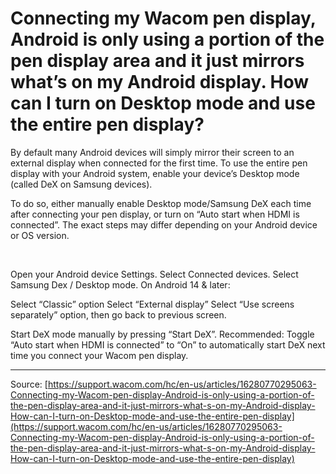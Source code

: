 # Connecting my Wacom pen display, Android is only using a portion of the pen display area and it just mirrors what’s on my Android display. How can I turn on Desktop mode and use the entire pen display?

By default many Android devices will simply mirror their screen to an external display when connected for the first time. To use the entire pen display with your Android system, enable your device’s Desktop mode (called DeX on Samsung devices).


To do so, either manually enable Desktop mode/Samsung DeX each time after connecting your pen display, or turn on “Auto start when HDMI is connected”. The exact steps may differ depending on your Android device or OS version.


 

Open your Android device Settings.
Select Connected devices.
Select Samsung Dex / Desktop mode.
On Android 14 & later:

Select “Classic” option
Select “External display”
Select “Use screens separately” option, then go back to previous screen.


Start DeX mode manually by pressing “Start DeX”.
Recommended: Toggle “Auto start when HDMI is connected” to “On” to automatically start DeX next time you connect your Wacom pen display.

---
Source: [https://support.wacom.com/hc/en-us/articles/16280770295063-Connecting-my-Wacom-pen-display-Android-is-only-using-a-portion-of-the-pen-display-area-and-it-just-mirrors-what-s-on-my-Android-display-How-can-I-turn-on-Desktop-mode-and-use-the-entire-pen-display](https://support.wacom.com/hc/en-us/articles/16280770295063-Connecting-my-Wacom-pen-display-Android-is-only-using-a-portion-of-the-pen-display-area-and-it-just-mirrors-what-s-on-my-Android-display-How-can-I-turn-on-Desktop-mode-and-use-the-entire-pen-display)
